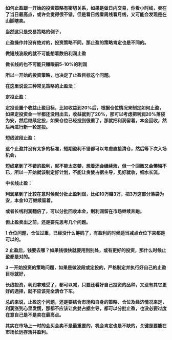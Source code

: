 **如何止盈跟一开始的投资策略有密切关系，如果是做日内交易，你看小时线，卖在了当日最高点，或许会觉得很不错，但是看日线看周线看月线，又可能会发现是在山脚瞎卖。**



**当然这只是交易策略的例子，**

**止盈操作并没有绝对的，投资策略不同，那止盈的策略肯定也是不同的。**



**做短线波段的就不可能想着数倍利润止盈**

**做长线的也不可能只赚眼前5-10%的利润**

**所以一开始的投资策略，也决定了止盈目标这个问题。**



**在这里说说三种常见策略的止盈法：**



**定投止盈：**

**定投设置个收益止盈目标，比如收益到20%后，根据仓位情况来制定如何止盈，如果定投资金一半都还没用出去，收益就到了20%，那可以考虑把利润20%落袋为安，然后继续定投，如果仓位已经投到很重了，那就把利润留着，本金回收，然后再进行新一轮定投。**



**短线波段止盈：**

**这个止盈并没有太多的标准，短期盈利不错都可以考虑直接清仓，然后等下次入场机会，**

**短线拿到了不错的盈利，就不能太贪婪，想着还会继续涨，但一个回撤又会懊悔不已，所以一开始就该制定好计划，不能让贪婪占据主导，见好就收，细水长流。**



**中长线止盈：**

**利润拿到了比较在意时候就分批止盈利润，比如10万赚3万，把3万这部分落袋为安，本金10万继续留着。**

**或者长线利润翻倍了，可以分批回收本金，剩利润留在市场继续奔跑。**





**但止盈卖出之前，还是要先思考几个问题。**



**1 仓位问题，仓位过重，已经没什么筹码了，有盈利的时候适当减点仓位下来都是可以的。**



**2 止盈后，钱要去哪？如果钱很快就要用到别处，或有更好的投资，那什么时候止盈都是对的。**



**3 一开始投资的策略问题，如果是做波段或定投的，严格制定并执行好自己的止盈目标就好，**

**长线投资，利润拿难受了，都可以减，只要还看好自己投资的品种，又没有其它更好的选择，就不应该完全清仓下车。**



**总的来说，止盈这个问题，还是要结合市场和自身的策略、仓位及经济情况来定，利润涨到心里发慌，那都不应该让贪婪占据主导，都可以分批止盈，也没必要过度在意自己是不是卖在最高点。**



**其实在市场上一时的会买会卖不是最重要的，机会肯定也是不缺的，关键是要能在市场长远存活并盈利。**